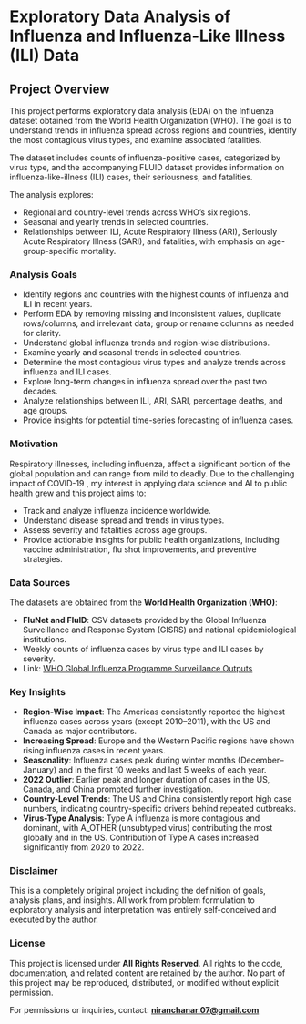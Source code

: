 # Exploratory Data Analysis of Influenza and Influenza-Like Illness (ILI) Data

## Project Overview
This project performs exploratory data analysis (EDA) on the Influenza dataset obtained from the World Health Organization (WHO). The goal is to understand trends in influenza spread across regions and countries, identify the most contagious virus types, and examine associated fatalities.

The dataset includes counts of influenza-positive cases, categorized by virus type, and the accompanying FLUID dataset provides information on influenza-like-illness (ILI) cases, their seriousness, and fatalities.

The analysis explores:
- Regional and country-level trends across WHO’s six regions.
- Seasonal and yearly trends in selected countries.
- Relationships between ILI, Acute Respiratory Illness (ARI), Seriously Acute Respiratory Illness (SARI), and fatalities, with emphasis on age-group-specific mortality.

### Analysis Goals
- Identify regions and countries with the highest counts of influenza and ILI in recent years.
- Perform EDA by removing missing and inconsistent values, duplicate rows/columns, and irrelevant data; group or rename columns as needed for clarity.
- Understand global influenza trends and region-wise distributions.
- Examine yearly and seasonal trends in selected countries.
- Determine the most contagious virus types and analyze trends across influenza and ILI cases.
- Explore long-term changes in influenza spread over the past two decades.
- Analyze relationships between ILI, ARI, SARI, percentage deaths, and age groups.
- Provide insights for potential time-series forecasting of influenza cases.

### Motivation
Respiratory illnesses, including influenza, affect a significant portion of the global population and can range from mild to deadly. Due to the challenging impact of COVID-19 , my interest in applying data science and AI to public health grew and this project aims to:
- Track and analyze influenza incidence worldwide.
- Understand disease spread and trends in virus types.
- Assess severity and fatalities across age groups.
- Provide actionable insights for public health organizations, including vaccine administration, flu shot improvements, and preventive strategies.

### Data Sources
The datasets are obtained from the **World Health Organization (WHO)**:
- **FluNet and FluID**: CSV datasets provided by the Global Influenza Surveillance and Response System (GISRS) and national epidemiological institutions.
- Weekly counts of influenza cases by virus type and ILI cases by severity.
- Link: [WHO Global Influenza Programme Surveillance Outputs](https://www.who.int/teams/global-influenza-programme/surveillance-and-monitoring/influenza-surveillance-outputs)

### Key Insights
- **Region-Wise Impact**: The Americas consistently reported the highest influenza cases across years (except 2010–2011), with the US and Canada as major contributors.
- **Increasing Spread**: Europe and the Western Pacific regions have shown rising influenza cases in recent years.
- **Seasonality**: Influenza cases peak during winter months (December–January) and in the first 10 weeks and last 5 weeks of each year.
- **2022 Outlier**: Earlier peak and longer duration of cases in the US, Canada, and China prompted further investigation.
- **Country-Level Trends**: The US and China consistently report high case numbers, indicating country-specific drivers behind repeated outbreaks.
- **Virus-Type Analysis**: Type A influenza is more contagious and dominant, with A_OTHER (unsubtyped virus) contributing the most globally and in the US. Contribution of Type A cases increased significantly from 2020 to 2022.


### Disclaimer
This is a completely original project including the definition of goals, analysis plans, and insights. All work  from problem formulation to exploratory analysis and interpretation  was entirely self-conceived and executed by the author.


### License
This project is licensed under **All Rights Reserved**. All rights to the code, documentation, and related content are retained by the author. No part of this project may be reproduced, distributed, or modified without explicit permission.

For permissions or inquiries, contact: **niranchanar.07@gmail.com**
